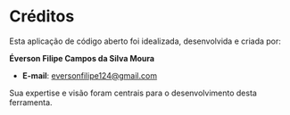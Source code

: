 # Créditos

Esta aplicação de código aberto foi idealizada, desenvolvida e criada por:

**Éverson Filipe Campos da Silva Moura**

- **E-mail**: [eversonfilipe124@gmail.com](mailto:eversonfilipe124@gmail.com)

Sua expertise e visão foram centrais para o desenvolvimento desta ferramenta.
